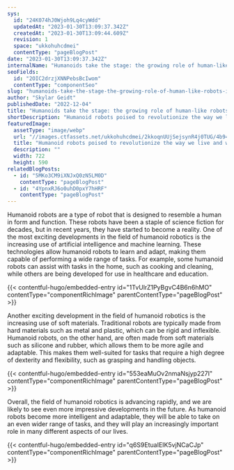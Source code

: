 ```yaml
---
sys:
  id: "24K074hJ0Wjoh9Lq4cyWdd"
  updatedAt: "2023-01-30T13:09:37.342Z"
  createdAt: "2023-01-30T13:09:44.609Z"
  revision: 1
  space: "ukkohuhcdmei"
  contentType: "pageBlogPost"
date: "2023-01-30T13:09:37.342Z"
internalName: "Humanoids take the stage: the growing role of human-like robots in society"
seoFields:
  id: "2OIC2drzjXNNPebsBcIwom"
  contentType: "componentSeo"
slug: "humanoids-take-the-stage-the-growing-role-of-human-like-robots-in-society"
author: "Skylar Geidt"
publishedDate: "2022-12-04"
title: "Humanoids take the stage: the growing role of human-like robots in society"
shortDescription: "Humanoid robots poised to revolutionize the way we live and work"
featuredImage:
  assetType: "image/webp"
  url: "//images.ctfassets.net/ukkohuhcdmei/2kkoqnUUjSejsynR4j0TUG/4b944cd984c310751257e81a26a2e780/humanoids1.webp"
  title: "Humanoid robots poised to revolutionize the way we live and work"
  description: ""
  width: 722
  height: 590
relatedBlogPosts:
  - id: "5MKo3CM9iXNJxQ0zN5LM0D"
    contentType: "pageBlogPost"
  - id: "4YpnxRJ6o0uhD0pxY7hHRF"
    contentType: "pageBlogPost"
---
```


Humanoid robots are a type of robot that is designed to resemble a human in form and function. These robots have been a staple of science fiction for decades, but in recent years, they have started to become a reality.
One of the most exciting developments in the field of humanoid robotics is the increasing use of artificial intelligence and machine learning. These technologies allow humanoid robots to learn and adapt, making them capable of performing a wide range of tasks. For example, some humanoid robots can assist with tasks in the home, such as cooking and cleaning, while others are being developed for use in healthcare and education.

{{< contentful-hugo/embedded-entry id="1TvUlrZ1PyBgvC4B6n6hMO" contentType="componentRichImage" parentContentType="pageBlogPost" >}}

Another exciting development in the field of humanoid robotics is the increasing use of soft materials. Traditional robots are typically made from hard materials such as metal and plastic, which can be rigid and inflexible. Humanoid robots, on the other hand, are often made from soft materials such as silicone and rubber, which allows them to be more agile and adaptable. This makes them well-suited for tasks that require a high degree of dexterity and flexibility, such as grasping and handling objects.

{{< contentful-hugo/embedded-entry id="553eaMuOv2nmaNsjyp227I" contentType="componentRichImage" parentContentType="pageBlogPost" >}}

Overall, the field of humanoid robotics is advancing rapidly, and we are likely to see even more impressive developments in the future. As humanoid robots become more intelligent and adaptable, they will be able to take on an even wider range of tasks, and they will play an increasingly important role in many different aspects of our lives.

{{< contentful-hugo/embedded-entry id="q6S9EtuaIEIK5vjNCaCJp" contentType="componentRichImage" parentContentType="pageBlogPost" >}}



